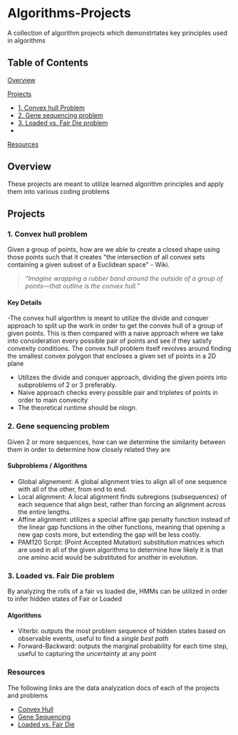 # Algorithms-Projects
A collection of algorithm projects which demonstrtates key principles used in algorithms
## Table of Contents 
[Overview](#overview)

[Projects](#projects)
  - [1. Convex hull Problem](#1-convex-hull-problem)
  - [2. Gene sequencing problem](#2-gene-sequencing-problem)
  - [3. Loaded vs. Fair Die problem](#3-loaded-vs-fair-die-problem)
  - 
[Resources](#resources)

## Overview
These projects are meant to utilize learned algorithm principles and apply them into various coding problems


## Projects
### 1. Convex hull problem
Given a group of points, how are we able to create a closed shape using those points such that it creates "the intersection of all convex sets containing a given subset of a Euclidean space" - Wiki.
  > *“Imagine wrapping a rubber band around the outside of a group of points—that outline is the convex hull.”*
#### Key Details
  -The convex hull algorithm is meant to utilize the divide and conquer approach to split up the work in order to get the convex hull of a group of given points. This is then compared with a naive approach where we take into consideration every      possible pair of points and see if they satisfy convexity conditions. The convex hull problem itself revolves around finding the smallest convex polygon that encloses a given set of points in a 2D plane
  -  Utilizes the divide and conquer approach, dividing the given points into subproblems of 2 or 3 preferably.
  -  Naive approach checks every possible pair and tripletes of points in order to main convecity 
  -  The theoretical runtime should be nlogn. 

  
### 2. Gene sequencing problem
Given 2 or more sequences, how can we determine the similarity between them in order to determine how closely related they are
#### Subproblems / Algorithms 
  - Global alignement: A global alignment tries to align all of one sequence with all of the other, from end to end.
  - Local alignment: A local alignment finds subregions (subsequences) of each sequence that align best, rather than forcing an alignment across the entire lengths.
  - Affine alignment: utilizes a special affine gap penalty function instead of the linear gap functions in the other functions, meaning that opening a new gap costs more, but extending the gap will be less costly.
  - PAM120 Script: (Point Accepted Mutation) substitution matrices which are used in all of the given algorithms to determine how likely it is that one amino acid would be substituted for another in evolution.

### 3. Loaded vs. Fair Die problem
By analyzing the rolls of a fair vs loaded die, HMMs can be utilized in order to infer hidden states of Fair or Loaded
#### Algorithms 
 - Viterbi: outputs the most problem sequence of hidden states based on observable events, useful to find a *single best path*
 - Forward-Backward: outputs the marginal probability for each time step, useful to capturing the *uncertainty* at any point
  

### Resources
The following links are the data analyzation docs of each of the projects and problems
  -  [Convex Hull](https://docs.google.com/document/d/1AeBn_ufy2NXda0Ij5n7mWwq5LuSZ-Va_t9op4bTcUuA/edit?usp=sharing)
  - [Gene Sequencing](https://docs.google.com/document/d/1Xr2hXBsGU0QzhebSXnkhfqyUHGSpO4ZEZOzxjIVF-c8/edit?usp=sharing)
  - [Loaded vs. Fair Die](https://docs.google.com/document/d/1_q0R1-LTI5npcNLo-3DWWSD6nxCBJnBlbxCyD5rb9FM/edit?usp=sharing)
